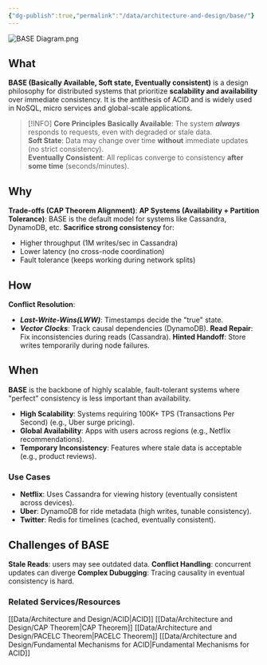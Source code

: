 ```yaml
---
{"dg-publish":true,"permalink":"/data/architecture-and-design/base/"}
---
```


![BASE Diagram.png](/img/user/Data/Architecture%20and%20Design/Diagrams/BASE%20Diagram.png)
## What
**BASE (Basically Available, Soft state, Eventually consistent)** is a design philosophy for distributed systems that prioritize **scalability and availability** over immediate consistency. It is the antithesis of ACID and is widely used in NoSQL, micro services and global-scale applications.

>[!INFO] **Core Principles**
>**Basically Available**: The system ***always*** responds to requests, even with degraded or stale data. \
>**Soft State**: Data may change over time **without** immediate updates (no strict consistency). \
>**Eventually Consistent**: All replicas converge to consistency **after some time** (seconds/minutes).
## Why
**Trade-offs (CAP Theorem Alignment)**:
**AP Systems (Availability + Partition Tolerance)**: BASE is the default model for systems like Cassandra, DynamoDB, etc.
**Sacrifice strong consistency** for:
- Higher throughput (1M writes/sec in Cassandra)
- Lower latency (no cross-node coordination)
- Fault tolerance (keeps working during network splits)
## How
**Conflict Resolution**:
- ***Last-Write-Wins(LWW)***: Timestamps decide the "true" state.
- ***Vector Clocks***: Track causal dependencies (DynamoDB).
**Read Repair**: Fix inconsistencies during reads (Cassandra).
**Hinted Handoff**: Store writes temporarily during node failures.
## When
**BASE** is the backbone of highly scalable, fault-tolerant systems where "perfect" consistency is less important than availability.
- **High Scalability**: Systems requiring 100K+ TPS (Transactions Per Second) (e.g., Uber surge pricing).
- **Global Availability**: Apps with users across regions (e.g., Netflix recommendations).
- **Temporary Inconsistency**: Features where stale data is acceptable (e.g., product reviews).
### Use Cases
- **Netflix**: Uses Cassandra for viewing history (eventually consistent across devices).
- **Uber**: DynamoDB for ride metadata (high writes, tunable consistency).
- **Twitter**: Redis for timelines (cached, eventually consistent).
## Challenges of BASE
**Stale Reads**: users may see outdated data.
**Conflict Handling**: concurrent updates can diverge
**Complex Dubugging**: Tracing causality in eventual consistency is hard.

### Related Services/Resources
[[Data/Architecture and Design/ACID\|ACID]]
[[Data/Architecture and Design/CAP Theorem\|CAP Theorem]]
[[Data/Architecture and Design/PACELC Theorem\|PACELC Theorem]]
[[Data/Architecture and Design/Fundamental Mechanisms for ACID\|Fundamental Mechanisms for ACID]]









